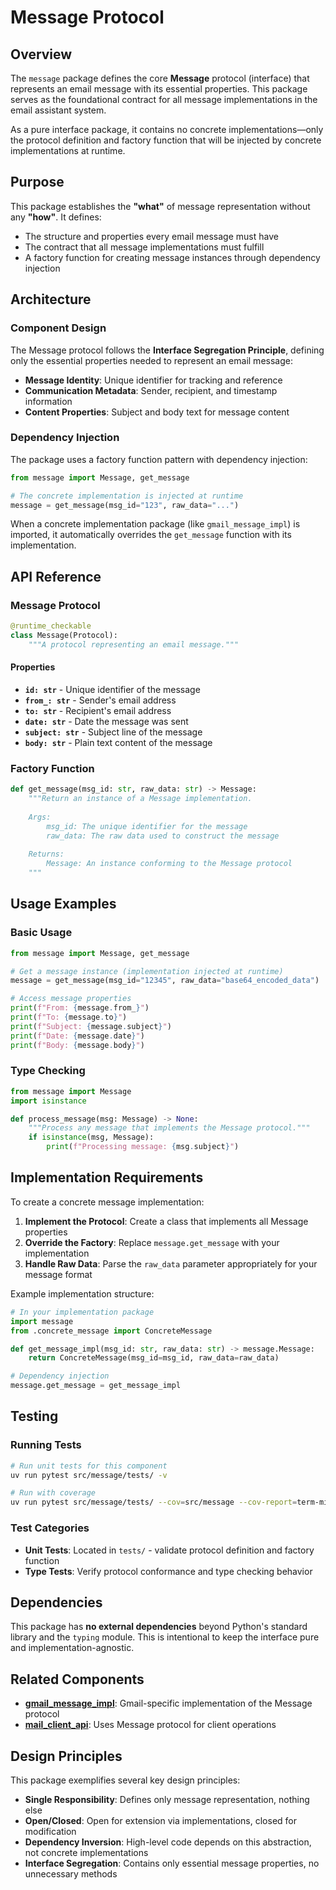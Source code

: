 # Message Protocol

## Overview

The `message` package defines the core **Message** protocol (interface) that represents an email message with its essential properties. This package serves as the foundational contract for all message implementations in the email assistant system.

As a pure interface package, it contains no concrete implementations—only the protocol definition and factory function that will be injected by concrete implementations at runtime.

## Purpose

This package establishes the **"what"** of message representation without any **"how"**. It defines:

- The structure and properties every email message must have
- The contract that all message implementations must fulfill
- A factory function for creating message instances through dependency injection

## Architecture

### Component Design

The Message protocol follows the **Interface Segregation Principle**, defining only the essential properties needed to represent an email message:

- **Message Identity**: Unique identifier for tracking and reference
- **Communication Metadata**: Sender, recipient, and timestamp information  
- **Content Properties**: Subject and body text for message content

### Dependency Injection

The package uses a factory function pattern with dependency injection:

```python
from message import Message, get_message

# The concrete implementation is injected at runtime
message = get_message(msg_id="123", raw_data="...")
```

When a concrete implementation package (like `gmail_message_impl`) is imported, it automatically overrides the `get_message` function with its implementation.

## API Reference

### Message Protocol

```python
@runtime_checkable
class Message(Protocol):
    """A protocol representing an email message."""
```

#### Properties

- **`id: str`** - Unique identifier of the message
- **`from_: str`** - Sender's email address  
- **`to: str`** - Recipient's email address
- **`date: str`** - Date the message was sent
- **`subject: str`** - Subject line of the message
- **`body: str`** - Plain text content of the message

### Factory Function

```python
def get_message(msg_id: str, raw_data: str) -> Message:
    """Return an instance of a Message implementation.
    
    Args:
        msg_id: The unique identifier for the message
        raw_data: The raw data used to construct the message
        
    Returns:
        Message: An instance conforming to the Message protocol
    """
```

## Usage Examples

### Basic Usage

```python
from message import Message, get_message

# Get a message instance (implementation injected at runtime)
message = get_message(msg_id="12345", raw_data="base64_encoded_data")

# Access message properties
print(f"From: {message.from_}")
print(f"To: {message.to}")
print(f"Subject: {message.subject}")
print(f"Date: {message.date}")
print(f"Body: {message.body}")
```

### Type Checking

```python
from message import Message
import isinstance

def process_message(msg: Message) -> None:
    """Process any message that implements the Message protocol."""
    if isinstance(msg, Message):
        print(f"Processing message: {msg.subject}")
```

## Implementation Requirements

To create a concrete message implementation:

1. **Implement the Protocol**: Create a class that implements all Message properties
2. **Override the Factory**: Replace `message.get_message` with your implementation
3. **Handle Raw Data**: Parse the `raw_data` parameter appropriately for your message format

Example implementation structure:

```python
# In your implementation package
import message
from .concrete_message import ConcreteMessage

def get_message_impl(msg_id: str, raw_data: str) -> message.Message:
    return ConcreteMessage(msg_id=msg_id, raw_data=raw_data)

# Dependency injection
message.get_message = get_message_impl
```

## Testing

### Running Tests

```bash
# Run unit tests for this component
uv run pytest src/message/tests/ -v

# Run with coverage
uv run pytest src/message/tests/ --cov=src/message --cov-report=term-missing
```

### Test Categories

- **Unit Tests**: Located in `tests/` - validate protocol definition and factory function
- **Type Tests**: Verify protocol conformance and type checking behavior

## Dependencies

This package has **no external dependencies** beyond Python's standard library and the `typing` module. This is intentional to keep the interface pure and implementation-agnostic.

## Related Components

- **[gmail_message_impl](../gmail_message_impl/README.md)**: Gmail-specific implementation of the Message protocol
- **[mail_client_api](../mail_client_api/README.md)**: Uses Message protocol for client operations

## Design Principles

This package exemplifies several key design principles:

- **Single Responsibility**: Defines only message representation, nothing else
- **Open/Closed**: Open for extension via implementations, closed for modification
- **Dependency Inversion**: High-level code depends on this abstraction, not concrete implementations
- **Interface Segregation**: Contains only essential message properties, no unnecessary methods